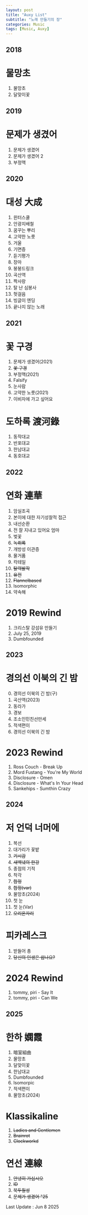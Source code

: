 ```yaml
---
layout: post
title: "Auxy List"
subtitle: "노래 만들기의 장"
categories: Music
tags: [Music, Auxy]
---
```


## 2018
# 물망초
1. 물망초
2. 달맞이꽃

## 2019
# 문제가 생겼어
1. 문제가 생겼어
2. 문제가 생겼어 2
3. 부정맥

## 2020
# 대성 大成
1. 윈터스쿨
2. 안광지배철
3. 꿈꾸는 뿌리
4. 고약한 노릇
5. 거울
6. 기면증
7. 듣기평가
8. 장마
9. 붕붕드링크
10. 곡산역
11. 짝사랑
12. 탈 난 심봉사
13. 헛걸음
14. 빙글이 엔딩
15. 끝나지 않는 노래

## 2021
# 꽃 구경
1. 문제가 생겼어(2021)
2. ~~꽃 구경~~
3. 부정맥(2021)
4. Falsify
5. 눈사람
6. 고약한 노릇(2021)
7. 이비자에 가고 싶어요

# 도하록 渡河錄
1. 동작대교
2. 반포대교
3. 한남대교
4. 동호대교

## 2022
# 연화 連華
1. 암실조곡
2. 본이에 대한 자기성찰적 접근
3. 내선순환
4. 전 잘 지내고 있어요 엄마
5. 벚꽃
6. ~~녹취록~~
7. 개방성 이관증
8. 물거품
9. 칵테일
10. ~~탈력발작~~
11. ~~유전~~
12. ~~Flannelbased~~
13. Isomorphic
14. 약속해

# 2019 Rewind
1. 크리스탈 강섬유 만들기
2. July 25, 2019
3. Dumbfounded

## 2023
# 경의선 이북의 긴 밤
0. 경의선 이북의 긴 밤(구)
1. 곡산역(2023)
2. 동라가
3. 경보
4. 조소인민친선만세
5. 적색편이
6. 경의선 이북의 긴 밤

# 2023 Rewind
1. Ross Couch - Break Up
2. Mord Fustang - You're My World
3. Disclosure - Omen
4. Disclosure - What's In Your Head
5. Sankehips - Sumthin Crazy

## 2024
# 저 언덕 너머에
1. 복선
2. 대가리가 꽃밭
3. ~~기시감~~
4. ~~새벽녘의 한강~~
5. 종점의 기적
6. 착각
7. ~~합정~~
8. ~~합정(var)~~
9. 물망초(2024)
10. 첫 눈
11. 첫 눈(Var)
12. ~~오리온자리~~

# 피카레스크
1. 받들어 총
2. ~~당신의 인생은 쉽나요?~~

# 2024 Rewind
1. tommy, piri - Say It
2. tommy, piri - Can We

## 2025
# 한하 嫻霞
1. 暗室組曲  
2. 물망초
3. 달맞이꽃
4. 한남대교  
5. Dumbfounded
6. Isomorpic
7. 적색편이
8. 물망초(2024)

# Klassikaline
1. ~~Ladies and Gentlemen~~
2. ~~Brainrot~~
3. ~~Clockworkd~~

# 연선 連線
1. ~~안녕히 가십시오~~
2. ~~ID~~
3. ~~북두칠성~~
4. ~~문제가 생겼어 "25~~

Last Update : Jun 8 2025